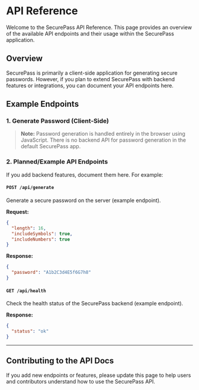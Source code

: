 # API Reference

Welcome to the SecurePass API Reference. This page provides an overview of the available API endpoints and their usage within the SecurePass application.

## Overview

SecurePass is primarily a client-side application for generating secure passwords. However, if you plan to extend SecurePass with backend features or integrations, you can document your API endpoints here.

## Example Endpoints

### 1. Generate Password (Client-Side)

> **Note:** Password generation is handled entirely in the browser using JavaScript. There is no backend API for password generation in the default SecurePass app.

### 2. Planned/Example API Endpoints

If you add backend features, document them here. For example:

#### `POST /api/generate`
Generate a secure password on the server (example endpoint).

**Request:**
```json
{
  "length": 16,
  "includeSymbols": true,
  "includeNumbers": true
}
```

**Response:**
```json
{
  "password": "A1b2C3d4E5f6G7h8"
}
```

#### `GET /api/health`
Check the health status of the SecurePass backend (example endpoint).

**Response:**
```json
{
  "status": "ok"
}
```

---

## Contributing to the API Docs

If you add new endpoints or features, please update this page to help users and contributors understand how to use the SecurePass API.
